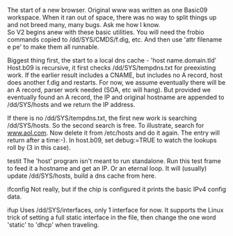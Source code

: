 The start of a new browser. Original www was written as one Basic09 workspace. When it ran out of space, there was no way to split things up and not breed many, many bugs. Ask me how I know.  
So V2 begins anew with these basic utilities. You will need the frobio commands copied to /dd/SYS/CMDS/f.dig, etc. And then use 'attr filename e pe' to make them all runnable. 

Biggest thing first, the start to a local dns cache - 'host name.domain.tld' 
Host.b09 is recursive, it first checks /dd/SYS/tempdns.txt for preexisting work. If the earlier result includes a CNAME, but includes no A record, host does another f.dig and restarts. For now, we assume eventually there will be an A record, parser work needed (SOA, etc will hang). But provided we eventually found an A record, the IP and original hostname are appended to /dd/SYS/hosts and we return the IP address. 

If there is no /dd/SYS/tempdns.txt, the first new work is searching /dd/SYS/hosts. So the second search is free. To illustrate, search for www.aol.com. Now delete it from /etc/hosts and do it again. The entry will return after a time:-). In host.b09, set debug:=TRUE to watch the lookups roll by (3 in this case). 

testit
The 'host' program isn't meant to run standalone. Run this test frame to feed it a hostname and get an IP. Or an eternal loop. It will (usually) update /dd/SYS/hosts, build a dns cache from here.

ifconfig
Not really, but if the chip is configured it prints the basic IPv4 config data.

ifup
Uses /dd/SYS/interfaces, only 1 interface for now. It supports the Linux trick of setting a full static interface in the file, then change the one word 'static' to 'dhcp' when traveling.  

